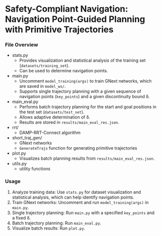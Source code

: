 # Safety-Compliant Navigation: Navigation Point-Guided Planning with Primitive Trajectories

### File Overview
- stats.py
    - Provides visualization and statistical analysis of the training set (`datasets/training_set`).
    - Can be used to determine navigation points.
- main.py
    - Uncomment `model_training(args)` to train GNext networks, which are saved in `model_ws/`.
    - Supports single trajectory planning with a given sequence of navigation points (`key_points`) and a given discontinuity bound δ.
- main_eval.py
    - Performs batch trajectory planning for the start and goal positions in the test set (`datasets/test_set`).
    - Allows adaptive determination of δ.
    - Results are stored in `results/main_eval_res.json`.
- rrt/
    - DAMP-RRT-Connect algorithm
- short_traj_gen/
    - GNext networks
    - `GenerateTrajs` function for generating primitive trajectories
- plot.py
    - Visualizes batch planning results from `results/main_eval_res.json`.
- utils.py
    - utility functions

### Usage
1. Analyze training data: Use `stats.py` for dataset visualization and statistical analysis, which can help identify navigation points.
2. Train GNext networks: Uncomment and run `model_training(args)` in `main.py`.
3. Single trajectory planning: Run `main.py` with a specified `key_points` and a fixed δ.
4. Batch trajectory planning: Run `main_eval.py`.
5. Visualize batch results: Run `plot.py`.